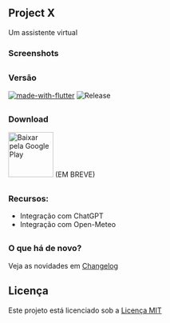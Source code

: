 ## Project X
Um assistente virtual

### Screenshots

##

### Versão
[![made-with-flutter](https://img.shields.io/badge/Made%20with-Flutter-1f425f.svg)](https://flutter.dev/)
![Release](https://img.shields.io/github/v/release/hendrilmendes/Project-X)
##

### Download

[<img src="img/get_google-play.png"
     alt="Baixar pela Google Play"
     height="90">](https://play.google.com/store/apps/details?id=com.github.hendrilmendes.projectx)
      (EM BREVE)
##

### Recursos:
* Integração com ChatGPT
* Integração com Open-Meteo
##

### O que há de novo?

Veja as novidades em [Changelog](CHANGELOG.md)
##

## Licença
Este projeto está licenciado sob a [Licença MIT](LICENSE.md)
